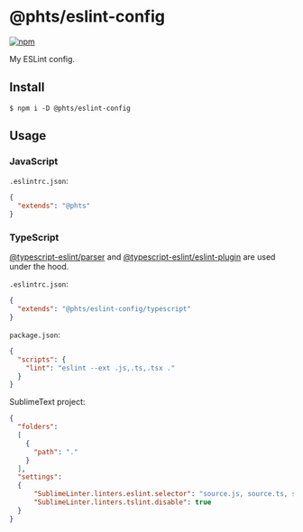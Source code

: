 # @phts/eslint-config

[![npm](https://img.shields.io/npm/v/@phts/eslint-config.svg)](https://www.npmjs.com/package/@phts/eslint-config)

My ESLint config.

## Install

```
$ npm i -D @phts/eslint-config
```

## Usage

### JavaScript

`.eslintrc.json`:

```json
{
  "extends": "@phts"
}
```

### TypeScript

[@typescript-eslint/parser](https://github.com/typescript-eslint/typescript-eslint/tree/master/packages/parser)
and [@typescript-eslint/eslint-plugin](https://github.com/typescript-eslint/typescript-eslint/tree/master/packages/eslint-plugin) are used under the hood.

`.eslintrc.json`:

```json
{
  "extends": "@phts/eslint-config/typescript"
}
```

`package.json`:

```json
{
  "scripts": {
    "lint": "eslint --ext .js,.ts,.tsx ."
  }
}
```

SublimeText project:

```json
{
  "folders":
  [
    {
      "path": "."
    }
  ],
  "settings":
  {
      "SublimeLinter.linters.eslint.selector": "source.js, source.ts, source.tsx",
      "SublimeLinter.linters.tslint.disable": true
  }
}
```
